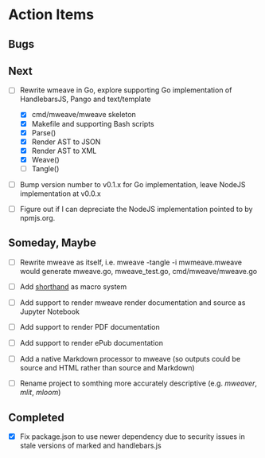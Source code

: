 
# Action Items

## Bugs

## Next

+ [ ] Rewrite wmeave in Go, explore supporting Go implementation of HandlebarsJS, Pango and text/template
    + [x] cmd/mweave/mweave skeleton
    + [x] Makefile and supporting Bash scripts
    + [x] Parse()
    + [x] Render AST to JSON
    + [x] Render AST to XML
    + [x] Weave()
    + [ ] Tangle()
+ [ ] Bump version number to v0.1.x for Go implementation, leave NodeJS implementation at v0.0.x
+ [ ] Figure out if I can depreciate the NodeJS implementation pointed to by npmjs.org.


## Someday, Maybe

+ [ ] Rewrite mweave as itself, i.e. mweave -tangle -i mwmeave.mweave would generate mweave.go, mweave_test.go, cmd/mweave/mweave.go
+ [ ] Add [shorthand](https://github.com/rsdoiel/shorthand) as macro system
+ [ ] Add support to render mweave render documentation and source as Jupyter Notebook
+ [ ] Add support to render PDF documentation
+ [ ] Add support to render ePub documentation
+ [ ] Add a native Markdown processor to mweave (so outputs could be source and HTML rather than source and Markdown)
+ [ ] Rename project to somthing more accurately descriptive (e.g. _mweaver_, _mlit_, _mloom_)


## Completed

+ [x] Fix package.json to use newer dependency due to security issues in stale versions of marked and handlebars.js

